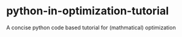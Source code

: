 python-in-optimization-tutorial
===============================

A concise python code based tutorial for (mathmatical) optimization
